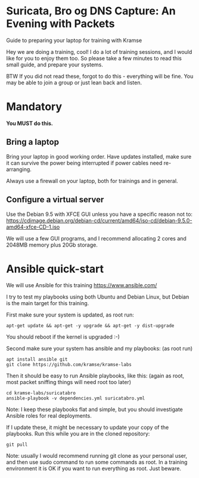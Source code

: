 # Suricata, Bro og DNS Capture: An Evening with Packets

Guide to preparing your laptop for training with Kramse

Hey we are doing a training, cool!
I do a lot of training sessions, and I would like for you to enjoy them too.
So please take a few minutes to read this small guide, and prepare your systems.

BTW If you did not read these, forgot to do this - everything will be fine. You may be able to join a group or just lean back and listen.

# Mandatory

**You MUST do this.**

## Bring a laptop

Bring your laptop in good working order. Have updates installed, make sure it can survive the power being interrupted if power cables need re-arranging.

Always use a firewall on your laptop, both for trainings and in general.

## Configure a virtual server

Use the Debian 9.5 with XFCE GUI unless you have a specific reason not to:
https://cdimage.debian.org/debian-cd/current/amd64/iso-cd/debian-9.5.0-amd64-xfce-CD-1.iso

We will use a few GUI programs, and I recommend allocating 2 cores and 2048MB memory plus 20Gb storage.

# Ansible quick-start

We will use Ansible for this training https://www.ansible.com/

I try to test my playbooks using both Ubuntu and Debian Linux, but Debian is the main target for this training.



First make sure your system is updated, as root run:
```
apt-get update && apt-get -y upgrade && apt-get -y dist-upgrade
```
You should reboot if the kernel is upgraded :-)

Second make sure your system has ansible and my playbooks:
(as root run)
```
apt install ansible git
git clone https://github.com/kramse/kramse-labs

```

Then it should be easy to run Ansible playbooks, like this:
(again as root, most packet sniffing things will need root too later)
```
cd kramse-labs/suricatabro
ansible-playbook -v dependencies.yml suricatabro.yml
```

Note: I keep these playbooks flat and simple, but you should investigate Ansible roles for real deployments.

If I update these, it might be necessary to update your copy of the playbooks.
Run this while you are in the cloned repository:
```
git pull
```



Note: usually I would recommend running git clone as your personal user, and then use sudo command to run some commands as root. In a training environment it is OK if you want to run everything as root. Just beware.
